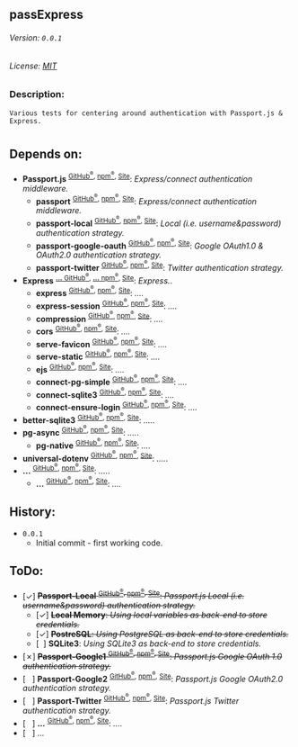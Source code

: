 ## passExpress
###### Version: `0.0.1`
###### License: [MIT](https://github.com/mzhukov1973/pass-express/blob/master/LICENSE)

### Description:
```
Various tests for centering around authentication with Passport.js & Express.
```
# 

## Depends on:
 - **Passport.js** <sup>[GitHub<sup>®</sup>](https://github.com/jaredhanson/passport), [npm<sup>®</sup>](https://www.npmjs.com/package/passport), [Site](https://www.passportjs.org)</sup>: *Express/connect authentication middleware.*
    - **passport** <sup>[GitHub<sup>®</sup>](https://github.com/jaredhanson/passport), [npm<sup>®</sup>](https://www.npmjs.com/package/passport), [Site](www.passportjs.org)</sup>: *Express/connect authentication middleware.*
    - **passport-local** <sup>[GitHub<sup>®</sup>](https://github.com/jaredhanson/passport-local), [npm<sup>®</sup>](https://www.npmjs.com/package/passport-local), [Site](http://www.passportjs.org/docs/username-password)</sup>: *Local (i.e. username&password) authentication strategy.*
    - **passport-google-oauth** <sup>[GitHub<sup>®</sup>](https://github.com/jaredhanson/passport-google-oauth), [npm<sup>®</sup>](https://www.npmjs.com/package/passport-google-oauth), [Site](http://www.passportjs.org/docs/google)</sup>: *Google OAuth1.0 & OAuth2.0 authentication strategy.*
    - **passport-twitter** <sup>[GitHub<sup>®</sup>](https://github.com/jaredhanson/passport-twitter), [npm<sup>®</sup>](https://www.npmjs.com/package/passport-twitter), [Site](http://www.passportjs.org/docs/twitter)</sup>: *Twitter authentication strategy.*
 - **Express** <sup>[**...** GitHub<sup>®</sup>](https://github.com/...), [**...** npm<sup>®</sup>](https://www.npmjs.com/package/...), [Site](https://...)</sup>: *Express.*.
    - **express** <sup>[GitHub<sup>®</sup>](https://github.com/...), [npm<sup>®</sup>](https://www.npmjs.com/package/express), [Site](...)</sup>: *....*
    - **express-session** <sup>[GitHub<sup>®</sup>](https://github.com/...), [npm<sup>®</sup>](https://www.npmjs.com/package/express-session), [Site](...)</sup>: *....*
    - **compression** <sup>[GitHub<sup>®</sup>](https://github.com/...), [npm<sup>®</sup>](https://www.npmjs.com/package/compression), [Site](...)</sup>: *....*
    - **cors** <sup>[GitHub<sup>®</sup>](https://github.com/...), [npm<sup>®</sup>](https://www.npmjs.com/package/cors), [Site](...)</sup>: *....*
    - **serve-favicon** <sup>[GitHub<sup>®</sup>](https://github.com/...), [npm<sup>®</sup>](https://www.npmjs.com/package/serve-favicon), [Site](...)</sup>: *....*
    - **serve-static** <sup>[GitHub<sup>®</sup>](https://github.com/...), [npm<sup>®</sup>](https://www.npmjs.com/package/serve-static), [Site](...)</sup>: *....*
    - **ejs** <sup>[GitHub<sup>®</sup>](https://github.com/...), [npm<sup>®</sup>](https://www.npmjs.com/package/ejs), [Site](...)</sup>: *....*
    - **connect-pg-simple** <sup>[GitHub<sup>®</sup>](https://github.com/...), [npm<sup>®</sup>](https://www.npmjs.com/package/connect-pg-simple), [Site](...)</sup>: *....*
    - **connect-sqlite3** <sup>[GitHub<sup>®</sup>](https://github.com/...), [npm<sup>®</sup>](https://www.npmjs.com/package/connect-sqlite3), [Site](...)</sup>: *....*
    - **connect-ensure-login** <sup>[GitHub<sup>®</sup>](https://github.com/...), [npm<sup>®</sup>](https://www.npmjs.com/package/connect-ensure-login), [Site](...)</sup>: *....*
 - **better-sqlite3** <sup>[GitHub<sup>®</sup>](https://github.com/...), [npm<sup>®</sup>](https://www.npmjs.com/package/better-sqlite3), [Site](...)</sup>: *....*.
 - **pg-async** <sup>[GitHub<sup>®</sup>](https://github.com/...), [npm<sup>®</sup>](https://www.npmjs.com/package/pg-async), [Site](...)</sup>: *....*.
    - **pg-native** <sup>[GitHub<sup>®</sup>](https://github.com/...), [npm<sup>®</sup>](https://www.npmjs.com/package/pg-native), [Site](...)</sup>: *....*
 - **universal-dotenv** <sup>[GitHub<sup>®</sup>](https://github.com/...), [npm<sup>®</sup>](https://www.npmjs.com/package/universal-dotenv), [Site](...)</sup>: *....*.
 - **...** <sup>[GitHub<sup>®</sup>](https://github.com/...), [npm<sup>®</sup>](https://www.npmjs.com/package/...), [Site](...)</sup>: *....*.
    - **...** <sup>[GitHub<sup>®</sup>](https://github.com/...), [npm<sup>®</sup>](https://www.npmjs.com/package/...), [Site](...)</sup>: *....*

## History:
 - `0.0.1`
    - Initial commit - first working code.

## ToDo:
 - [&#x2713;] <del>**Passport-Local** <sup>[GitHub<sup>®</sup>](https://github.com/jaredhanson/passport-local), [npm<sup>®</sup>](https://www.npmjs.com/package/passport-local), [Site](http://www.passportjs.org/docs/username-password)</sup>: *Passport.js Local (i.e. username&password) authentication strategy.*</del>
     - [&#x2713;] <del>**Local Memory**: *Using local variables as back-end to store credentials.*</del>
     - [&#x2713;] <del>**PostreSQL**:    *Using PostgreSQL as back-end to store credentials.*</del>
     - [&nbsp;&nbsp;]  **SQLite3**:      *Using SQLite3 as back-end to store credentials.*
 - [&#x2717;] <del>**Passport-Google1** <sup>[GitHub<sup>®</sup>](https://github.com/jaredhanson/passport-google-oauth), [npm<sup>®</sup>](https://www.npmjs.com/package/passport-google-oauth), [Site](http://www.passportjs.org/docs/google)</sup>: *Passport.js Google OAuth 1.0 authentication strategy.*</del>
 - [&nbsp;&nbsp;&nbsp;]  **Passport-Google2** <sup>[GitHub<sup>®</sup>](https://github.com/jaredhanson/passport-google-oauth), [npm<sup>®</sup>](https://www.npmjs.com/package/passport-google-oauth), [Site](http://www.passportjs.org/docs/google)</sup>: *Passport.js Google OAuth2.0 authentication strategy.*
 - [&nbsp;&nbsp;&nbsp;]  **Passport-Twitter** <sup>[GitHub<sup>®</sup>](https://github.com/jaredhanson/passport-twitter), [npm<sup>®</sup>](https://www.npmjs.com/package/passport-twitter), [Site](http://www.passportjs.org/docs/twitter)</sup>: *Passport.js Twitter authentication strategy.*
 - [&nbsp;&nbsp;&nbsp;]  **...** <sup>[GitHub<sup>®</sup>](https://github.com/...), [npm<sup>®</sup>](https://www.npmjs.com/package/...), [Site](...)</sup>: *....*
 - [&nbsp;&nbsp;&nbsp;] ...


